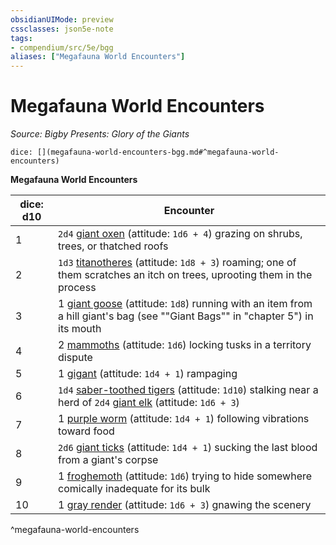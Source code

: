 ```yaml
---
obsidianUIMode: preview
cssclasses: json5e-note
tags:
- compendium/src/5e/bgg
aliases: ["Megafauna World Encounters"]
---
```

# Megafauna World Encounters
*Source: Bigby Presents: Glory of the Giants* 

`dice: [](megafauna-world-encounters-bgg.md#^megafauna-world-encounters)`

**Megafauna World Encounters**

| dice: d10 | Encounter |
|-----------|-----------|
| 1 | `2d4` [giant oxen](/compendium/bestiary/fey/giant-ox-bgg.md) (attitude: `1d6 + 4`) grazing on shrubs, trees, or thatched roofs |
| 2 | `1d3` [titanotheres](/compendium/bestiary/beast/titanothere-bgg.md) (attitude: `1d8 + 3`) roaming; one of them scratches an itch on trees, uprooting them in the process |
| 3 | 1 [giant goose](/compendium/bestiary/fey/giant-goose-bgg.md) (attitude: `1d8`) running with an item from a hill giant's bag (see ""Giant Bags"" in "chapter 5") in its mouth |
| 4 | 2 [mammoths](/compendium/bestiary/beast/mammoth.md) (attitude: `1d6`) locking tusks in a territory dispute |
| 5 | 1 [gigant](/compendium/bestiary/monstrosity/gigant-bgg.md) (attitude: `1d4 + 1`) rampaging |
| 6 | `1d4` [saber-toothed tigers](/compendium/bestiary/beast/saber-toothed-tiger.md) (attitude: `1d10`) stalking near a herd of `2d4` [giant elk](/compendium/bestiary/beast/giant-elk.md) (attitude: `1d6 + 3`) |
| 7 | 1 [purple worm](/compendium/bestiary/monstrosity/purple-worm.md) (attitude: `1d4 + 1`) following vibrations toward food |
| 8 | `2d6` [giant ticks](/compendium/bestiary/monstrosity/giant-tick-bgg.md) (attitude: `1d4 + 1`) sucking the last blood from a giant's corpse |
| 9 | 1 [froghemoth](/compendium/bestiary/monstrosity/froghemoth-mpmm.md) (attitude: `1d6`) trying to hide somewhere comically inadequate for its bulk |
| 10 | 1 [gray render](/compendium/bestiary/monstrosity/gray-render-mpmm.md) (attitude: `1d6 + 3`) gnawing the scenery |
^megafauna-world-encounters